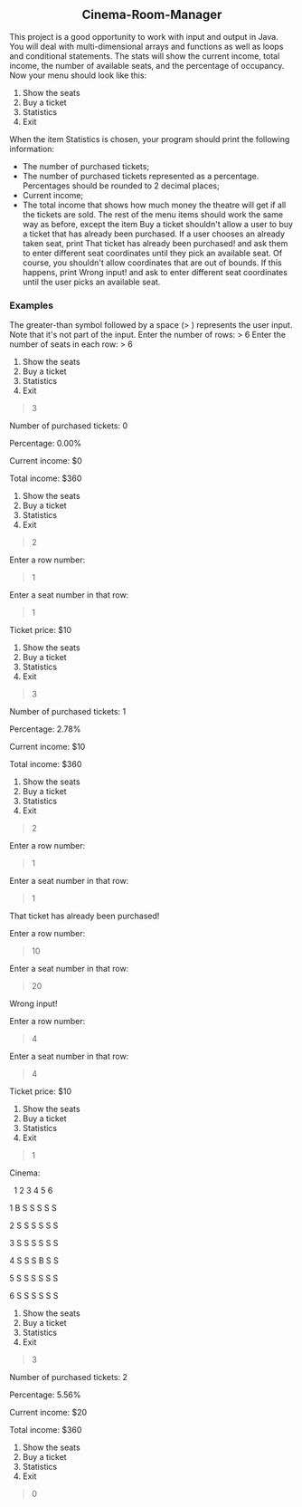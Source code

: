 <h2 align="center">
  Cinema-Room-Manager
</h2>

This project is a good opportunity to work with input and output in Java. You will deal with multi-dimensional arrays and functions as well as loops and conditional statements.
The stats will show the current income, total income, the number of available seats, and the percentage of occupancy.
Now your menu should look like this:
1. Show the seats
2. Buy a ticket
3. Statistics
0. Exit

When the item Statistics is chosen, your program should print the following information:
- The number of purchased tickets;
- The number of purchased tickets represented as a percentage. Percentages should be rounded to 2 decimal places;
- Current income;
- The total income that shows how much money the theatre will get if all the tickets are sold.
The rest of the menu items should work the same way as before, except the item Buy a ticket shouldn't allow a user to buy a ticket that has already been purchased.
If a user chooses an already taken seat, print That ticket has already been purchased! and ask them to enter different seat coordinates until they pick an available seat. Of course, you shouldn't allow coordinates that are out of bounds. If this happens, print Wrong input! and ask to enter different seat coordinates until the user picks an available seat.
<h3 align="left">
  Examples
</h3>
The greater-than symbol followed by a space (> ) represents the user input. Note that it's not part of the input.
Enter the number of rows:
> 6
Enter the number of seats in each row:
> 6

1. Show the seats
2. Buy a ticket
3. Statistics
0. Exit
> 3

Number of purchased tickets: 0

Percentage: 0.00%

Current income: $0

Total income: $360


1. Show the seats
2. Buy a ticket
3. Statistics
0. Exit
> 2

Enter a row number:
> 1

Enter a seat number in that row:
> 1

Ticket price: $10

1. Show the seats
2. Buy a ticket
3. Statistics
0. Exit
> 3

Number of purchased tickets: 1

Percentage: 2.78%

Current income: $10

Total income: $360


1. Show the seats
2. Buy a ticket
3. Statistics
0. Exit
> 2

Enter a row number:
> 1

Enter a seat number in that row:
> 1

That ticket has already been purchased!

Enter a row number:
> 10

Enter a seat number in that row:
> 20

Wrong input!

Enter a row number:
> 4

Enter a seat number in that row:
> 4

Ticket price: $10

1. Show the seats
2. Buy a ticket
3. Statistics
0. Exit
> 1

Cinema:

     1   2   3   4   5   6
  
1   B   S   S   S   S   S

2   S   S   S   S   S   S

3   S   S   S   S   S   S

4   S   S   S   B   S   S

5   S   S   S   S   S   S

6   S   S   S   S   S   S

1. Show the seats
2. Buy a ticket
3. Statistics
0. Exit
> 3

Number of purchased tickets: 2

Percentage: 5.56%

Current income: $20

Total income: $360

1. Show the seats
2. Buy a ticket
3. Statistics
0. Exit
> 0
